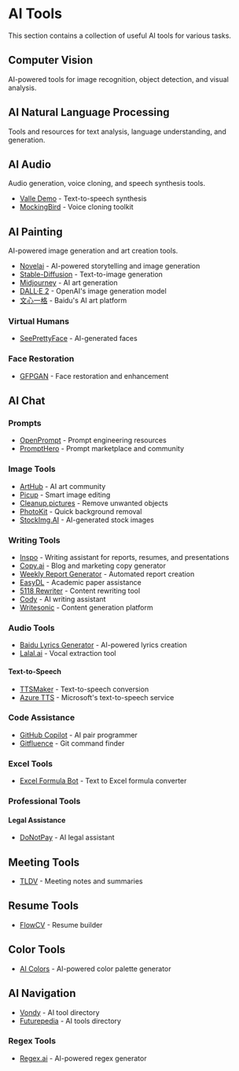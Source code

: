 # AI Tools

This section contains a collection of useful AI tools for various tasks.

## Computer Vision

AI-powered tools for image recognition, object detection, and visual analysis.

## AI Natural Language Processing

Tools and resources for text analysis, language understanding, and generation.

## AI Audio

Audio generation, voice cloning, and speech synthesis tools.

- [Valle Demo](https://valle-demo.github.io/) - Text-to-speech synthesis
- [MockingBird](https://github.com/babysor/MockingBird) - Voice cloning toolkit

## AI Painting

AI-powered image generation and art creation tools.

- [Novelai](https://novelai.net/) - AI-powered storytelling and image generation
- [Stable-Diffusion](https://replicate.com/stability-ai/stable-diffusion) - Text-to-image generation
- [Midjourney](https://www.midjourney.com/home/) - AI art generation
- [DALL·E 2](https://openai.com/product/dall-e-2) - OpenAI's image generation model
- [文心一格](https://yige.baidu.com/#/) - Baidu's AI art platform

### Virtual Humans

- [SeePrettyFace](https://www.seeprettyface.com/) - AI-generated faces

### Face Restoration

- [GFPGAN](https://replicate.com/tencentarc/gfpgan) - Face restoration and enhancement

## AI Chat

### Prompts

- [OpenPrompt](https://openprompt.co/) - Prompt engineering resources
- [PromptHero](https://prompthero.com/) - Prompt marketplace and community

### Image Tools

- [ArtHub](https://arthub.ai/) - AI art community
- [Picup](https://www.picup.shop/) - Smart image editing
- [Cleanup.pictures](https://cleanup.pictures/) - Remove unwanted objects
- [PhotoKit](https://photokit.com/) - Quick background removal
- [StockImg.AI](https://stockimg.ai) - AI-generated stock images

### Writing Tools

- [Inspo](https://inspo.vip/) - Writing assistant for reports, resumes, and presentations
- [Copy.ai](https://www.copy.ai/) - Blog and marketing copy generator
- [Weekly Report Generator](https://weeklyreport.avemaria.fun/zh) - Automated report creation
- [EasyDL](https://easydl.zzh.coderai.cn/demo-3) - Academic paper assistance
- [5118 Rewriter](https://wyc.5118.com/) - Content rewriting tool
- [Cody](https://meetcody.ai) - AI writing assistant
- [Writesonic](https://writesonic.com) - Content generation platform

### Audio Tools

- [Baidu Lyrics Generator](https://wenxin.baidu.com/wenxin/pc/lyrics) - AI-powered lyrics creation
- [Lalal.ai](https://www.lalal.ai/zh-hans/) - Vocal extraction tool

#### Text-to-Speech

- [TTSMaker](https://ttsmaker.com/zh-cn) - Text-to-speech conversion
- [Azure TTS](https://azure.microsoft.com/zh-cn/products/cognitive-services/text-to-speech/#overview) - Microsoft's text-to-speech service

### Code Assistance

- [GitHub Copilot](https://github.com/features/copilot/) - AI pair programmer
- [Gitfluence](https://www.gitfluence.com/) - Git command finder

### Excel Tools

- [Excel Formula Bot](https://excelformulabot.com/) - Text to Excel formula converter

### Professional Tools

#### Legal Assistance

- [DoNotPay](https://donotpay.com/) - AI legal assistant

## Meeting Tools

- [TLDV](https://tldv.io) - Meeting notes and summaries

## Resume Tools

- [FlowCV](https://flowcv.com) - Resume builder

## Color Tools

- [AI Colors](https://aicolors.co/) - AI-powered color palette generator

## AI Navigation

- [Vondy](https://www.vondy.com/) - AI tool directory
- [Futurepedia](https://www.futurepedia.io/) - AI tools directory

### Regex Tools

- [Regex.ai](https://regex.ai/) - AI-powered regex generator